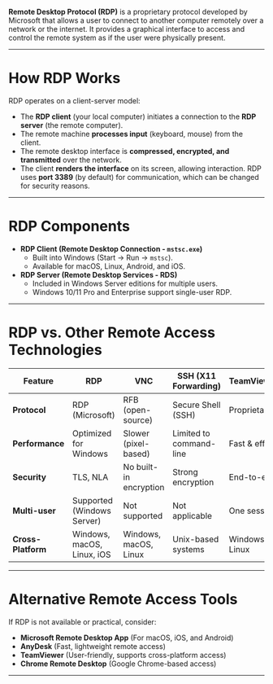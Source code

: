 
**Remote Desktop Protocol (RDP)** is a proprietary protocol developed by Microsoft that allows a user to connect to another computer remotely over a network or the internet. It provides a graphical interface to access and control the remote system as if the user were physically present.

---
# **How RDP Works**
RDP operates on a client-server model:
- The **RDP client** (your local computer) initiates a connection to the **RDP server** (the remote computer).
- The remote machine **processes input** (keyboard, mouse) from the client.
- The remote desktop interface is **compressed, encrypted, and transmitted** over the network.
- The client **renders the interface** on its screen, allowing interaction.
RDP uses **port 3389** (by default) for communication, which can be changed for security reasons.

---
# **RDP Components**
- **RDP Client (Remote Desktop Connection - `mstsc.exe`)**
    - Built into Windows (Start → Run → `mstsc`).
    - Available for macOS, Linux, Android, and iOS.
- **RDP Server (Remote Desktop Services - RDS)**
    - Included in Windows Server editions for multiple users.
    - Windows 10/11 Pro and Enterprise support single-user RDP.

---
# **RDP vs. Other Remote Access Technologies**

| Feature            | RDP                        | VNC                    | SSH (X11 Forwarding)    | TeamViewer/AnyDesk    |
| ------------------ | -------------------------- | ---------------------- | ----------------------- | --------------------- |
| **Protocol**       | RDP (Microsoft)            | RFB (open-source)      | Secure Shell (SSH)      | Proprietary           |
| **Performance**    | Optimized for Windows      | Slower (pixel-based)   | Limited to command-line | Fast & efficient      |
| **Security**       | TLS, NLA                   | No built-in encryption | Strong encryption       | End-to-end            |
| **Multi-user**     | Supported (Windows Server) | Not supported          | Not applicable          | One session           |
| **Cross-Platform** | Windows, macOS, Linux, iOS | Windows, macOS, Linux  | Unix-based systems      | Windows, macOS, Linux |

---
# **Alternative Remote Access Tools**
If RDP is not available or practical, consider:
- **Microsoft Remote Desktop App** (For macOS, iOS, and Android)
- **AnyDesk** (Fast, lightweight remote access)
- **TeamViewer** (User-friendly, supports cross-platform access)
- **Chrome Remote Desktop** (Google Chrome-based access)
---